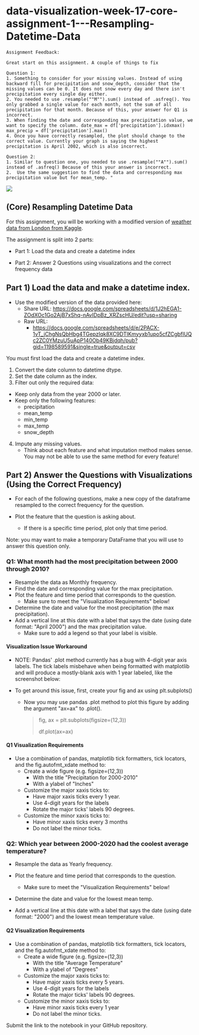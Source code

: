 # data-visualization-week-17-core-assignment-1---Resampling-Datetime-Data


```
Assignment Feedback:

Great start on this assignment. A couple of things to fix

Question 1: 
1. Something to consider for your missing values. Instead of using backward fill for precipitation and snow_depth, consider that the missing values can be 0. It does not snow every day and there isn't precipitation every single day either. 
2. You needed to use .resample(""M"").sum() instead of .asfreq(). You only grabbed a single value for each month, not the sum of all precipitation for that month. Because of this, your answer for Q1 is incorrect.
3. When finding the date and corresponding max precipitation value, we want to specify the column. date_max = df['precipitation'].idxmax()
max_precip = df['precipitation'].max()
4. Once you have correctly resampled, the plot should change to the correct value. Currently your graph is saying the highest precipitation is April 2002, which is also incorrect. 

Question 2: 
1. Similar to question one, you needed to use .resample(""A"").sum() instead of .asfreq() Because of this your answer is incorrect. 
2.  Use the same suggestion to find the data and corresponding max precipitation value but for mean_temp. "
```

<image src = feedback.png >


## (Core) Resampling Datetime Data

For this assignment, you will be working with a modified version of [weather data from London from Kaggle](https://www.kaggle.com/datasets/emmanuelfwerr/london-weather-data).

The assignment is split into 2 parts:

- Part 1: Load the data and create a datetime index

- Part 2: Answer 2 Questions using visualizations and the correct frequency data

## Part 1) Load the data and make a datetime index.

- Use the modified version of the data provided here:
   - Share URL: https://docs.google.com/spreadsheets/d/1J2hEGA1-ZOdXOc1Go2AjB7xShq-nAvIDpBz_XRZscHU/edit?usp=sharing
   - Raw URL:
      - https://docs.google.com/spreadsheets/d/e/2PACX-1vT_jChgNsQbHbg4TGepzIqk8XC9DTIKmyyxb1upo5cfZCgbfIUQc2ZC0YMzuU5uApP140Ob49KBjdqh/pub?gid=1198589591&single=true&output=csv

You must first load the data and create a datetime index.

1. Convert the date column to datetime dtype.
2. Set the date column as the index.
3. Filter out only the required data:
  - Keep only data from the year 2000 or later.
  - Keep only the following features:
    - precipitation
    - mean_temp
    - min_temp
    - max_temp
    - snow_depth
4. Impute any missing values.
    - Think about each feature and what imputation method makes sense. You may not be able to use the same method for every feature!

## Part 2) Answer the Questions with Visualizations (Using the Correct Frequency)

- For each of the following questions, make a new copy of the dataframe resampled to the correct frequency for the question.

- Plot the feature that the question is asking about.
   - If there is a specific time period, plot only that time period.

Note: you may want to make a temporary DataFrame that you will use to answer this question only.

### Q1: What month had the most precipitation between 2000 through 2010?

- Resample the data as Monthly frequency.
- Find the date and corresponding value for the max precipitation.
- Plot the feature and time period that corresponds to the question.
   - Make sure to meet the "Visualization Requirements" below!
- Determine the date and value for the most precipitation (the max precipitation).
- Add a vertical line at this date with a label that says the date (using date format: "April 2000") and the max precipitation value.
   - Make sure to add a legend so that your label is visible.

#### Visualization Issue Workaround

- NOTE: Pandas' .plot method currently has a bug with 4-digit year axis labels. The tick labels misbehave when being formatted with matplotlib and will produce a mostly-blank axis with 1 year labeled, like the screenshot below:


- To get around this issue, first, create your fig and ax using plt.subplots()


    - Now you may use pandas .plot method to plot this figure by adding the argument "ax=ax" to .plot().

       > fig, ax = plt.subplots(figsize=(12,3))
       > 
       > df.plot(ax=ax)
       
#### Q1 Visualization Requirements
- Use a combination of pandas, matplotlib tick formatters, tick locators, and the fig.autofmt_xdate method to:
   - Create a wide figure (e.g. figsize=(12,3))
     - With the title "Precipitation for 2000-2010"
     - With a ylabel of "Inches"
   - Customize the major xaxis ticks to:
     - Have major xaxis ticks every 1 year.
     - Use 4-digit years for the labels
     - Rotate the major ticks' labels 90 degrees.
   - Customize the minor xaxis ticks to:
     - Have minor xaxis ticks every 3 months
     - Do not label the minor ticks.

### Q2: Which year between 2000-2020 had the coolest average temperature?

- Resample the data as Yearly frequency.

- Plot the feature and time period that corresponds to the question.
   - Make sure to meet the "Visualization Requirements" below!
- Determine the date and value for the lowest mean temp.
- Add a vertical line at this date with a label that says the date (using date format: "2000") and the lowest mean temperature value.



#### Q2 Visualization Requirements
- Use a combination of pandas, matplotlib tick formatters, tick locators, and the fig.autofmt_xdate method to:
   - Create a wide figure (e.g. figsize=(12,3))
      - With the title "Average Temperature"
      - With a ylabel of "Degrees"
   - Customize the major xaxis ticks to:
      - Have major xaxis ticks every 5 years.
      - Use 4-digit years for the labels
      - Rotate the major ticks' labels 90 degrees.
   - Customize the minor xaxis ticks to:
      - Have minor xaxis ticks every 1 year
      - Do not label the minor ticks.


Submit the link to the notebook in your GitHub repository.